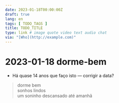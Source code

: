 ```yaml
---
date: 2023-01-18T00:00:00Z
draft: true
lang: en
tags: [ TODO_TAGS ]
title: TODO_TITLE
type: link # image quote video text audio chat
via: "[Who](http://example.com)"
---
```



# 2023-01-18 dorme-bem
* Há quase 14 anos que faço isto — corrigir a data?


> dorme bem  
> sonhos lindos  
> um soninho descansado
> até amanhã

